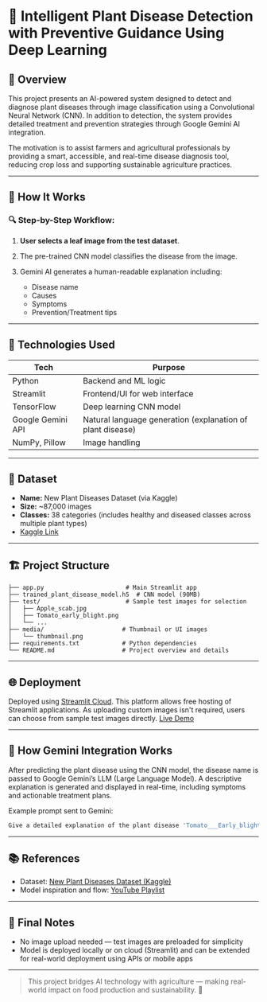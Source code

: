 # 🌿 Intelligent Plant Disease Detection with Preventive Guidance Using Deep Learning

## 📖 Overview

This project presents an AI-powered system designed to detect and diagnose plant diseases through image classification using a Convolutional Neural Network (CNN). In addition to detection, the system provides detailed treatment and prevention strategies through Google Gemini AI integration.

The motivation is to assist farmers and agricultural professionals by providing a smart, accessible, and real-time disease diagnosis tool, reducing crop loss and supporting sustainable agriculture practices.

---

## 🚀 How It Works

### 🔍 Step-by-Step Workflow:

1. **User selects a leaf image from the test dataset**.
2. The pre-trained CNN model classifies the disease from the image.
3. Gemini AI generates a human-readable explanation including:

   * Disease name
   * Causes
   * Symptoms
   * Prevention/Treatment tips

---

## 🧠 Technologies Used

| Tech              | Purpose                                                    |
| ----------------- | ---------------------------------------------------------- |
| Python            | Backend and ML logic                                       |
| Streamlit         | Frontend/UI for web interface                              |
| TensorFlow        | Deep learning CNN model                                    |
| Google Gemini API | Natural language generation (explanation of plant disease) |
| NumPy, Pillow     | Image handling                                             |

---

## 🧪 Dataset

* **Name:** New Plant Diseases Dataset (via Kaggle)
* **Size:** \~87,000 images
* **Classes:** 38 categories (includes healthy and diseased classes across multiple plant types)
* [Kaggle Link](https://www.kaggle.com/datasets/vipoooool/new-plant-diseases-dataset)

---

## 🏗 Project Structure

```
├── app.py                       # Main Streamlit app
├── trained_plant_disease_model.h5  # CNN model (90MB)
├── test/                        # Sample test images for selection
│   ├── Apple_scab.jpg
│   ├── Tomato_early_blight.png
│   └── ...
├── media/                      # Thumbnail or UI images
│   └── thumbnail.png
├── requirements.txt            # Python dependencies
└── README.md                   # Project overview and details
```

---

## 🌐 Deployment

Deployed using [Streamlit Cloud](https://streamlit.io/cloud). This platform allows free hosting of Streamlit applications. As uploading custom images isn't required, users can choose from sample test images directly.
[Live Demo](https://my-plant-disease-detector-8akx66aqfxs7wzgqofzxpp.streamlit.app/)

---

## 💬 How Gemini Integration Works

After predicting the plant disease using the CNN model, the disease name is passed to Google Gemini’s LLM (Large Language Model). A descriptive explanation is generated and displayed in real-time, including symptoms and actionable treatment plans.

Example prompt sent to Gemini:

```python
Give a detailed explanation of the plant disease 'Tomato___Early_blight', including causes, symptoms, and treatment/prevention.
```

---

## 📚 References

* Dataset: [New Plant Diseases Dataset (Kaggle)](https://www.kaggle.com/datasets/vipoooool/new-plant-diseases-dataset)
* Model inspiration and flow: [YouTube Playlist](https://youtube.com/playlist?list=PLvz5lCwTgdXDNcXEVwwHsb9DwjNXZGsoy&si=le-PZGGW5a9VttCZ)

---

## 🔗 Final Notes

* No image upload needed — test images are preloaded for simplicity
* Model is deployed locally or on cloud (Streamlit) and can be extended for real-world deployment using APIs or mobile apps

---

> This project bridges AI technology with agriculture — making real-world impact on food production and sustainability. 🌱
